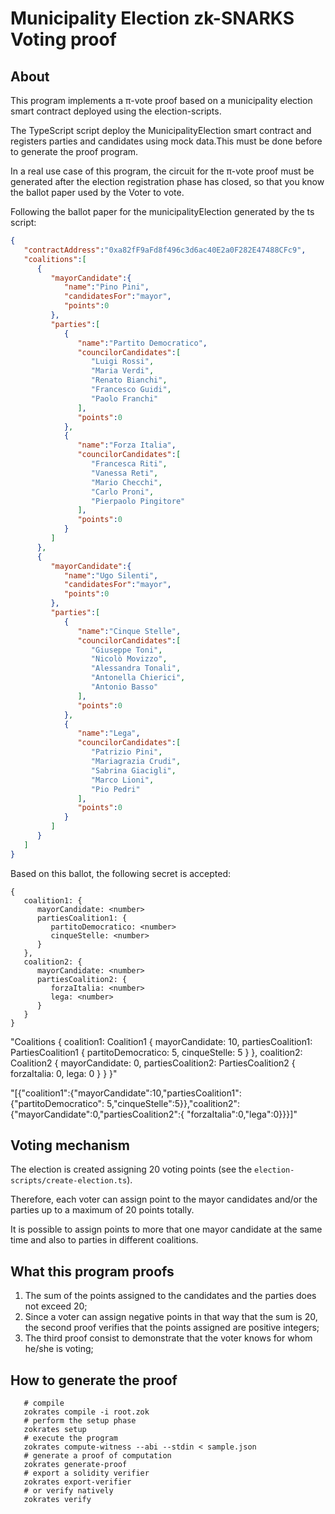 # Municipality Election zk-SNARKS Voting proof 

## About

This program implements a π-vote proof based on a municipality election smart contract deployed using the election-scripts.

The TypeScript script deploy the MunicipalityElection smart contract and registers parties and candidates using mock data.This must be done
before to generate the proof program.

In a real use case of this program, the circuit for the π-vote proof must be generated after the election 
registration phase has closed, so that you know the ballot paper used by the Voter to vote.

Following the ballot paper for the municipalityElection generated by the ts script:

```json
{
   "contractAddress":"0xa82fF9aFd8f496c3d6ac40E2a0F282E47488CFc9",
   "coalitions":[
      {
         "mayorCandidate":{
            "name":"Pino Pini",
            "candidatesFor":"mayor",
            "points":0
         },
         "parties":[
            {
               "name":"Partito Democratico",
               "councilorCandidates":[
                  "Luigi Rossi",
                  "Maria Verdi",
                  "Renato Bianchi",
                  "Francesco Guidi",
                  "Paolo Franchi"
               ],
               "points":0
            },
            {
               "name":"Forza Italia",
               "councilorCandidates":[
                  "Francesca Riti",
                  "Vanessa Reti",
                  "Mario Checchi",
                  "Carlo Proni",
                  "Pierpaolo Pingitore"
               ],
               "points":0
            }
         ]
      },
      {
         "mayorCandidate":{
            "name":"Ugo Silenti",
            "candidatesFor":"mayor",
            "points":0
         },
         "parties":[
            {
               "name":"Cinque Stelle",
               "councilorCandidates":[
                  "Giuseppe Toni",
                  "Nicolò Movizzo",
                  "Alessandra Tonali",
                  "Antonella Chierici",
                  "Antonio Basso"
               ],
               "points":0
            },
            {
               "name":"Lega",
               "councilorCandidates":[
                  "Patrizio Pini",
                  "Mariagrazia Crudi",
                  "Sabrina Giacigli",
                  "Marco Lioni",
                  "Pio Pedri"
               ],
               "points":0
            }
         ]
      }
   ]
}
```

Based on this ballot, the following secret is accepted: 

```
{
   coalition1: {
      mayorCandidate: <number>
      partiesCoalition1: {
         partitoDemocratico: <number>
         cinqueStelle: <number>
      }
   },
   coalition2: {
      mayorCandidate: <number>
      partiesCoalition2: {
         forzaItalia: <number>
         lega: <number>
      }
   }
}
```

"Coalitions { coalition1: Coalition1 { mayorCandidate: 10, partiesCoalition1: PartiesCoalition1 { partitoDemocratico: 5, cinqueStelle: 5 } }, coalition2: Coalition2 { mayorCandidate: 0, partiesCoalition2: PartiesCoalition2 { forzaItalia: 0, lega: 0 } } }"

"[{"coalition1":{"mayorCandidate":10,"partiesCoalition1":{"partitoDemocratico": 5,"cinqueStelle":5}},"coalition2":{"mayorCandidate":0,"partiesCoalition2":{ "forzaItalia":0,"lega":0}}}]"



## Voting mechanism

The election is created assigning 20 voting points (see the `election-scripts/create-election.ts`). 

Therefore, each voter can assign point to the mayor candidates and/or the parties 
up to a maximum of 20 points totally.

It is possible to assign points to more that one mayor candidate at the same time and also to parties in different coalitions.

## What this program proofs

1. The sum of the points assigned to the candidates and the parties does not exceed 20;
2. Since a voter can assign negative points in that way that the sum is 20, the second proof verifies that the points assigned are positive integers;
3. The third proof consist to demonstrate that the voter knows for whom he/she is voting;


## How to generate the proof

```
   # compile
   zokrates compile -i root.zok
   # perform the setup phase
   zokrates setup
   # execute the program
   zokrates compute-witness --abi --stdin < sample.json
   # generate a proof of computation
   zokrates generate-proof
   # export a solidity verifier
   zokrates export-verifier
   # or verify natively
   zokrates verify
```
